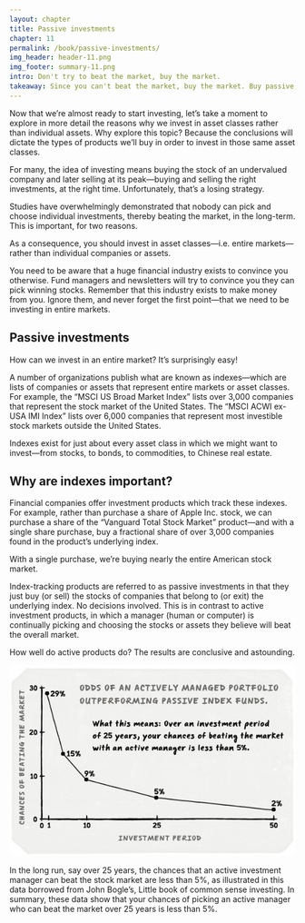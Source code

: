 ```yaml
---
layout: chapter
title: Passive investments
chapter: 11
permalink: /book/passive-investments/
img_header: header-11.png
img_footer: summary-11.png
intro: Don't try to beat the market, buy the market.
takeaway: Since you can't beat the market, buy the market. Buy passive, index-tracking investments.
---
```


Now that we’re almost ready to start investing, let’s take a moment to explore in more detail the reasons why we invest in asset classes rather than individual assets. Why explore this topic? Because the conclusions will dictate the types of products we’ll buy in order to invest in those same asset classes.

For many, the idea of investing means buying the stock of an undervalued company and later selling at its peak—buying and selling the right investments, at the right time. Unfortunately, that’s a losing strategy.

Studies have overwhelmingly demonstrated that nobody can pick and choose individual investments, thereby beating the market, in the long-term.
This is important, for two reasons.

As a consequence, you should invest in asset classes—i.e. entire markets—rather than individual companies or assets.

You need to be aware that a huge financial industry exists to convince you otherwise. Fund managers and newsletters will try to convince you they can pick winning stocks. Remember that this industry exists to make money from you. Ignore them, and never forget the first point—that we need to be investing in entire markets.

## Passive investments

How can we invest in an entire market? It’s surprisingly easy!

A number of organizations publish what are known as indexes—which are lists of companies or assets that represent entire markets or asset classes. For example, the “MSCI US Broad Market Index” lists over 3,000 companies that represent the stock market of the United States. The “MSCI ACWI ex-USA IMI Index” lists over 6,000 companies that represent most investible stock markets outside the United States.

Indexes exist for just about every asset class in which we might want to invest—from stocks, to bonds, to commodities, to Chinese real estate.

## Why are indexes important?

Financial companies offer investment products which track these indexes. For example, rather than purchase a share of Apple Inc. stock, we can purchase a share of the “Vanguard Total Stock Market” product—and with a single share purchase, buy a fractional share of over 3,000 companies found in the product’s underlying index.

With a single purchase, we’re buying nearly the entire American stock market.

Index-tracking products are referred to as passive investments in that they just buy (or sell) the stocks of companies that belong to (or exit) the underlying index. No decisions involved. This is in contrast to active investment products, in which a manager (human or computer) is continually picking and choosing the stocks or assets they believe will beat the overall market.

How well do active products do? The results are conclusive and astounding.

![](/assets/img/chart-11.png)

In the long run, say over 25 years, the chances that an active investment manager can beat the stock market are less than 5%, as illustrated in this data borrowed from John Bogle’s, Little book of common sense investing. In summary, these data show that your chances of picking an active manager who can beat the market over 25 years is less than 5%.
